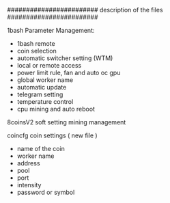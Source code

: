 ######################## description of the files ########################


1bash Parameter Management:
 - 1bash remote
 - coin selection
 - automatic switcher setting (WTM)
 - local or remote access
 - power limit rule, fan and auto oc gpu
 - global worker name
 - automatic update
 - telegram setting
 - temperature control
 - cpu mining and auto reboot
           
 8coinsV2 soft setting mining management

 coincfg coin settings ( new file )
 - name of the coin
 - worker name
 - address
 - pool
 - port
 - intensity
 - password or symbol
